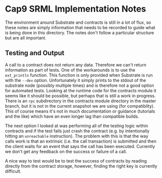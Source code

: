 # Cap9 SRML Implementation Notes

The environment around Substrate and contracts is still in a lot of flux, so
these notes are simply information that needs to be recorded to guide what is
being done in this directory. The notes don't follow a particular structure but
are all important.

## Testing and Output

A call to a contract does not return any data. Therefore we can't return
information as part of tests. One of the workarounds is to use the `ext_println`
function. This function is only provided when Substrate is run with the `--dev`
option. Unfortunately it simply prints to the stdout of the substrate node
(possibly multiple times) and is therefore not a good option for automated
tests. Looking at the runtime code for the contracts module it seems like it
should be possible, but perhaps that is still a work in progress. There is an
`rpc` subdirectory in the contracts module directory in the master branch, but
it is not in the current snapshot we are using (for compatiblity). This of
course means it's not in much documentation or guidance (tutorials and the like)
which have an even longer lag than compatible builds.

The next option I looked at was performing all of the testing logic within
contracts and if the test fails just crash the contract (e.g. by intentionally
hitting an `unreachable` instruction). The problem with this is that the way
calls work is that an extrinsic (i.e. the call transaction) is submitted and
then the client waits for an event that says the call has been executed.
Currently we don't get any feedback on the success or failure of a call.

A nice way to test would be to test the success of contracts by reading directly
from the contract storage, however, finding the right key is currently
difficult.
